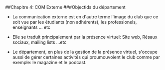 ##Chapitre 4: COM Externe
###Objectids du département 

- La communication externe est en d'autre terme l'image du club que ce soit vue par les étudiants (non adhérents), les professionels, enseignants ... etc

- Elle se traduit principalement par la présence virtuel: Site web, Résaux sociaux, mailing lists ...etc

- Le département, en plus de la gestion de la présence virtuel, s'occupe aussi de gérer certaines activités qui proumouvoient le club comme par exemple: le magazine et le podcast.
